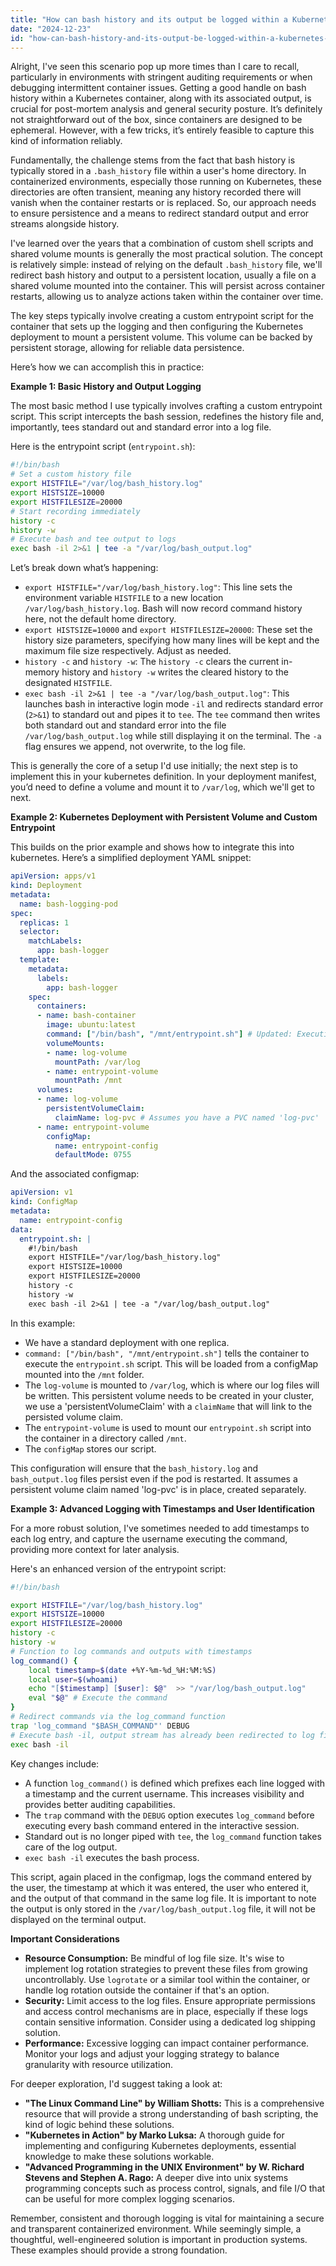 ```yaml
---
title: "How can bash history and its output be logged within a Kubernetes container?"
date: "2024-12-23"
id: "how-can-bash-history-and-its-output-be-logged-within-a-kubernetes-container"
---
```


Alright,  I've seen this scenario pop up more times than I care to recall, particularly in environments with stringent auditing requirements or when debugging intermittent container issues. Getting a good handle on bash history within a Kubernetes container, along with its associated output, is crucial for post-mortem analysis and general security posture. It’s definitely not straightforward out of the box, since containers are designed to be ephemeral. However, with a few tricks, it’s entirely feasible to capture this kind of information reliably.

Fundamentally, the challenge stems from the fact that bash history is typically stored in a `.bash_history` file within a user's home directory. In containerized environments, especially those running on Kubernetes, these directories are often transient, meaning any history recorded there will vanish when the container restarts or is replaced. So, our approach needs to ensure persistence and a means to redirect standard output and error streams alongside history.

I've learned over the years that a combination of custom shell scripts and shared volume mounts is generally the most practical solution. The concept is relatively simple: instead of relying on the default `.bash_history` file, we'll redirect bash history and output to a persistent location, usually a file on a shared volume mounted into the container. This will persist across container restarts, allowing us to analyze actions taken within the container over time.

The key steps typically involve creating a custom entrypoint script for the container that sets up the logging and then configuring the Kubernetes deployment to mount a persistent volume. This volume can be backed by persistent storage, allowing for reliable data persistence.

Here’s how we can accomplish this in practice:

**Example 1: Basic History and Output Logging**

The most basic method I use typically involves crafting a custom entrypoint script. This script intercepts the bash session, redefines the history file and, importantly, tees standard out and standard error into a log file.

Here is the entrypoint script (`entrypoint.sh`):

```bash
#!/bin/bash
# Set a custom history file
export HISTFILE="/var/log/bash_history.log"
export HISTSIZE=10000
export HISTFILESIZE=20000
# Start recording immediately
history -c
history -w
# Execute bash and tee output to logs
exec bash -il 2>&1 | tee -a "/var/log/bash_output.log"
```

Let’s break down what’s happening:

*   `export HISTFILE="/var/log/bash_history.log"`: This line sets the environment variable `HISTFILE` to a new location `/var/log/bash_history.log`. Bash will now record command history here, not the default home directory.
*   `export HISTSIZE=10000` and `export HISTFILESIZE=20000`: These set the history size parameters, specifying how many lines will be kept and the maximum file size respectively. Adjust as needed.
*   `history -c` and `history -w`: The `history -c` clears the current in-memory history and `history -w` writes the cleared history to the designated `HISTFILE`.
*   `exec bash -il 2>&1 | tee -a "/var/log/bash_output.log"`: This launches bash in interactive login mode `-il` and redirects standard error (`2>&1`) to standard out and pipes it to `tee`. The `tee` command then writes both standard out and standard error into the file `/var/log/bash_output.log` while still displaying it on the terminal. The `-a` flag ensures we append, not overwrite, to the log file.

This is generally the core of a setup I'd use initially; the next step is to implement this in your kubernetes definition. In your deployment manifest, you’d need to define a volume and mount it to `/var/log`, which we'll get to next.

**Example 2: Kubernetes Deployment with Persistent Volume and Custom Entrypoint**

This builds on the prior example and shows how to integrate this into kubernetes. Here’s a simplified deployment YAML snippet:

```yaml
apiVersion: apps/v1
kind: Deployment
metadata:
  name: bash-logging-pod
spec:
  replicas: 1
  selector:
    matchLabels:
      app: bash-logger
  template:
    metadata:
      labels:
        app: bash-logger
    spec:
      containers:
      - name: bash-container
        image: ubuntu:latest
        command: ["/bin/bash", "/mnt/entrypoint.sh"] # Updated: Executing the entrypoint
        volumeMounts:
        - name: log-volume
          mountPath: /var/log
        - name: entrypoint-volume
          mountPath: /mnt
      volumes:
      - name: log-volume
        persistentVolumeClaim:
          claimName: log-pvc # Assumes you have a PVC named 'log-pvc'
      - name: entrypoint-volume
        configMap:
          name: entrypoint-config
          defaultMode: 0755
```

And the associated configmap:

```yaml
apiVersion: v1
kind: ConfigMap
metadata:
  name: entrypoint-config
data:
  entrypoint.sh: |
    #!/bin/bash
    export HISTFILE="/var/log/bash_history.log"
    export HISTSIZE=10000
    export HISTFILESIZE=20000
    history -c
    history -w
    exec bash -il 2>&1 | tee -a "/var/log/bash_output.log"
```

In this example:

*   We have a standard deployment with one replica.
*   `command: ["/bin/bash", "/mnt/entrypoint.sh"]` tells the container to execute the `entrypoint.sh` script. This will be loaded from a configMap mounted into the `/mnt` folder.
*  The `log-volume` is mounted to `/var/log`, which is where our log files will be written. This persistent volume needs to be created in your cluster, we use a 'persistentVolumeClaim' with a `claimName` that will link to the persisted volume claim.
* The `entrypoint-volume` is used to mount our `entrypoint.sh` script into the container in a directory called `/mnt`.
* The `configMap` stores our script.

This configuration will ensure that the `bash_history.log` and `bash_output.log` files persist even if the pod is restarted. It assumes a persistent volume claim named 'log-pvc' is in place, created separately.

**Example 3: Advanced Logging with Timestamps and User Identification**

For a more robust solution, I've sometimes needed to add timestamps to each log entry, and capture the username executing the command, providing more context for later analysis.

Here's an enhanced version of the entrypoint script:

```bash
#!/bin/bash

export HISTFILE="/var/log/bash_history.log"
export HISTSIZE=10000
export HISTFILESIZE=20000
history -c
history -w
# Function to log commands and outputs with timestamps
log_command() {
    local timestamp=$(date +%Y-%m-%d_%H:%M:%S)
    local user=$(whoami)
    echo "[$timestamp] [$user]: $@"  >> "/var/log/bash_output.log"
    eval "$@" # Execute the command
}
# Redirect commands via the log_command function
trap 'log_command "$BASH_COMMAND"' DEBUG
# Execute bash -il, output stream has already been redirected to log file
exec bash -il
```

Key changes include:

*   A function `log_command()` is defined which prefixes each line logged with a timestamp and the current username. This increases visibility and provides better auditing capabilities.
* The `trap` command with the `DEBUG` option executes `log_command` before executing every bash command entered in the interactive session.
* Standard out is no longer piped with `tee`, the `log_command` function takes care of the log output.
* `exec bash -il` executes the bash process.

This script, again placed in the configmap, logs the command entered by the user, the timestamp at which it was entered, the user who entered it, and the output of that command in the same log file. It is important to note the output is only stored in the `/var/log/bash_output.log` file, it will not be displayed on the terminal output.

**Important Considerations**

*   **Resource Consumption:** Be mindful of log file size. It's wise to implement log rotation strategies to prevent these files from growing uncontrollably. Use `logrotate` or a similar tool within the container, or handle log rotation outside the container if that's an option.
*   **Security:** Limit access to the log files. Ensure appropriate permissions and access control mechanisms are in place, especially if these logs contain sensitive information. Consider using a dedicated log shipping solution.
*   **Performance:** Excessive logging can impact container performance. Monitor your logs and adjust your logging strategy to balance granularity with resource utilization.

For deeper exploration, I'd suggest taking a look at:

*   **"The Linux Command Line" by William Shotts:** This is a comprehensive resource that will provide a strong understanding of bash scripting, the kind of logic behind these solutions.
*   **"Kubernetes in Action" by Marko Luksa:** A thorough guide for implementing and configuring Kubernetes deployments, essential knowledge to make these solutions workable.
*   **"Advanced Programming in the UNIX Environment" by W. Richard Stevens and Stephen A. Rago:** A deeper dive into unix systems programming concepts such as process control, signals, and file I/O that can be useful for more complex logging scenarios.

Remember, consistent and thorough logging is vital for maintaining a secure and transparent containerized environment. While seemingly simple, a thoughtful, well-engineered solution is important in production systems. These examples should provide a strong foundation.
